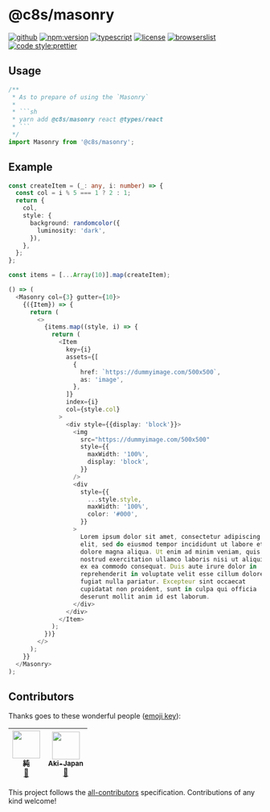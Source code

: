# @c8s/masonry

[![github](https://badgen.net/badge//nju33,c8s/000?icon=github&list=1)](https://github.com/nju33/c8s/tree/master/components/masonry)
[![npm:version](https://badgen.net/npm/v/c8s/masonry?icon=npm&label=)](https://www.npmjs.com/package/@c8s/masonry)
[![typescript](https://badgen.net/badge/lang/typescript/0376c6?icon=npm)](https://www.typescriptlang.org/)
[![license](https://badgen.net/npm/license/@c8s/masonry)](https://github.com/nju33/c8s/blob/master/LICENSE)
[![browserslist](https://badgen.net/badge/browserslist/chrome,edge/ffd539?list=1)](https://browserl.ist/?q=last+1+chrome+version%2C+last+1+edge+version)
[![code style:prettier](https://badgen.net/badge//prettier/ff69b3?label=code%20style)](https://github.com/prettier/prettier)

<!-- [![document:typedoc](https://badgen.net/badge/document/typedoc/9602ff)](https://docs--pilaf.netlify.com/) -->
<!-- [![ci:status](https://badgen.net/circleci/github/nju33/c8s)](https://circleci.com/gh/nju33/c8s) -->

## Usage

```ts
/**
 * As to prepare of using the `Masonry`
 * 
 * ```sh
 * yarn add @c8s/masonry react @types/react
 * ```
 */
import Masonry from '@c8s/masonry';
```

## Example

```ts
const createItem = (_: any, i: number) => {
  const col = i % 5 === 1 ? 2 : 1;
  return {
    col,
    style: {
      background: randomcolor({
        luminosity: 'dark',
      }),
    },
  };
};

const items = [...Array(10)].map(createItem);

() => (
  <Masonry col={3} gutter={10}>
    {({Item}) => {
      return (
        <>
          {items.map((style, i) => {
            return (
              <Item
                key={i}
                assets={[
                  {
                    href: `https://dummyimage.com/500x500`,
                    as: 'image',
                  },
                ]}
                index={i}
                col={style.col}
              >
                <div style={{display: 'block'}}>
                  <img
                    src="https://dummyimage.com/500x500"
                    style={{
                      maxWidth: '100%',
                      display: 'block',
                    }}
                  />
                  <div
                    style={{
                      ...style.style,
                      maxWidth: '100%',
                      color: '#000',
                    }}
                  >
                    Lorem ipsum dolor sit amet, consectetur adipiscing
                    elit, sed do eiusmod tempor incididunt ut labore et
                    dolore magna aliqua. Ut enim ad minim veniam, quis
                    nostrud exercitation ullamco laboris nisi ut aliquip
                    ex ea commodo consequat. Duis aute irure dolor in
                    reprehenderit in voluptate velit esse cillum dolore eu
                    fugiat nulla pariatur. Excepteur sint occaecat
                    cupidatat non proident, sunt in culpa qui officia
                    deserunt mollit anim id est laborum.
                  </div>
                </div>
              </Item>
            );
          })}
        </>
      );
    }}
  </Masonry>
);
```

## Contributors

Thanks goes to these wonderful people ([emoji key](https://github.com/kentcdodds/all-contributors#emoji-key)):

<!-- ALL-CONTRIBUTORS-LIST:START - Do not remove or modify this section -->
<!-- prettier-ignore -->
| [<img src="https://avatars2.githubusercontent.com/u/15901038?v=4" width="55px;"/><br /><sub><b>純</b></sub>](https://nju33.com/)<br />[📖](https://github.com/nju33/c8s/commits?author=nju33 "Documentation") | [<img src="https://avatars0.githubusercontent.com/u/42718835?v=4" width="55px;"/><br /><sub><b>Aki-Japan</b></sub>](https://github.com/Aki-Japan)<br />[📖](https://github.com/nju33/c8s/commits?author=Aki-Japan "Documentation") |
| :---: | :---: |
<!-- ALL-CONTRIBUTORS-LIST:END -->

This project follows the [all-contributors](https://github.com/kentcdodds/all-contributors) specification. Contributions of any kind welcome!